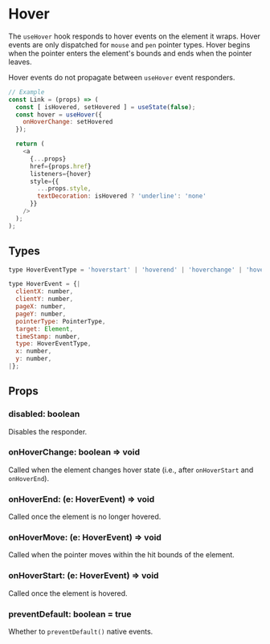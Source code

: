 # Hover

The `useHover` hook responds to hover events on the element it wraps. Hover
events are only dispatched for `mouse` and `pen` pointer types. Hover begins
when the pointer enters the element's bounds and ends when the pointer leaves.

Hover events do not propagate between `useHover` event responders.

```js
// Example
const Link = (props) => (
  const [ isHovered, setHovered ] = useState(false);
  const hover = useHover({
    onHoverChange: setHovered
  });

  return (
    <a
      {...props}
      href={props.href}
      listeners={hover}
      style={{
        ...props.style,
        textDecoration: isHovered ? 'underline': 'none'
      }}
    />
  );
);
```

## Types

```js
type HoverEventType = 'hoverstart' | 'hoverend' | 'hoverchange' | 'hovermove';

type HoverEvent = {|
  clientX: number,
  clientY: number,
  pageX: number,
  pageY: number,
  pointerType: PointerType,
  target: Element,
  timeStamp: number,
  type: HoverEventType,
  x: number,
  y: number,
|};
```

## Props

### disabled: boolean

Disables the responder.

### onHoverChange: boolean => void

Called when the element changes hover state (i.e., after `onHoverStart` and
`onHoverEnd`).

### onHoverEnd: (e: HoverEvent) => void

Called once the element is no longer hovered.

### onHoverMove: (e: HoverEvent) => void

Called when the pointer moves within the hit bounds of the element.

### onHoverStart: (e: HoverEvent) => void

Called once the element is hovered.

### preventDefault: boolean = true

Whether to `preventDefault()` native events.

